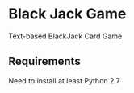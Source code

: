 # Black Jack Game
Text-based BlackJack Card Game

## Requirements
Need to install at least Python 2.7

